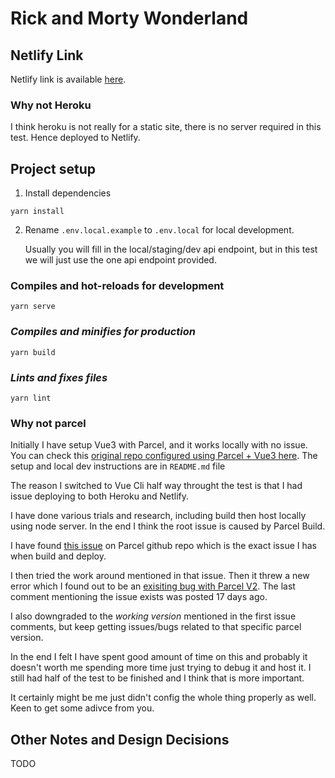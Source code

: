 # Rick and Morty Wonderland

## Netlify Link
Netlify link is available [here](#toreplace).

### Why not Heroku
I think heroku is not really for a static site, there is no server required in this test. Hence deployed to Netlify.

## Project setup
1. Install dependencies
```
yarn install
```
2. Rename `.env.local.example` to `.env.local` for local development.

    Usually you will fill in the local/staging/dev api endpoint, but in this test we will just use the one api endpoint provided.

### Compiles and hot-reloads for development
```
yarn serve
```

### _Compiles and minifies for production_
```
yarn build
```

### _Lints and fixes files_
```
yarn lint
```

### Why not parcel
Initially I have setup Vue3 with Parcel, and it works locally with no issue. You can check this [original repo configured using Parcel + Vue3 here](https://github.com/katexue/rick-and-morty-wonderland/tree/parcel). The setup and local dev instructions are in `README.md` file

The reason I switched to Vue Cli half way throught the test is that I had issue deploying to both Heroku and Netlify.

I have done various trials and research, including build then host locally using node server. In the end I think the root issue is caused by Parcel Build.

I have found [this issue](https://github.com/parcel-bundler/parcel/issues/1656) on Parcel github repo which is the exact issue I has when build and deploy.

I then tried the work around mentioned in that issue. Then it threw a new error which I found out to be an [exisiting bug with Parcel V2](https://github.com/parcel-bundler/parcel/issues/5814). The last comment mentioning the issue exists was posted 17 days ago.

I also downgraded to the _working version_ mentioned in the first issue comments, but keep getting issues/bugs related to that specific parcel version.

In the end I felt I have spent good amount of time on this and probably it doesn't worth me spending more time just trying to debug it and host it. I still had half of the test to be finished and I think that is more important.

It certainly might be me just didn't config the whole thing properly as well. Keen to get some adivce from you.

## Other Notes and Design Decisions
TODO

